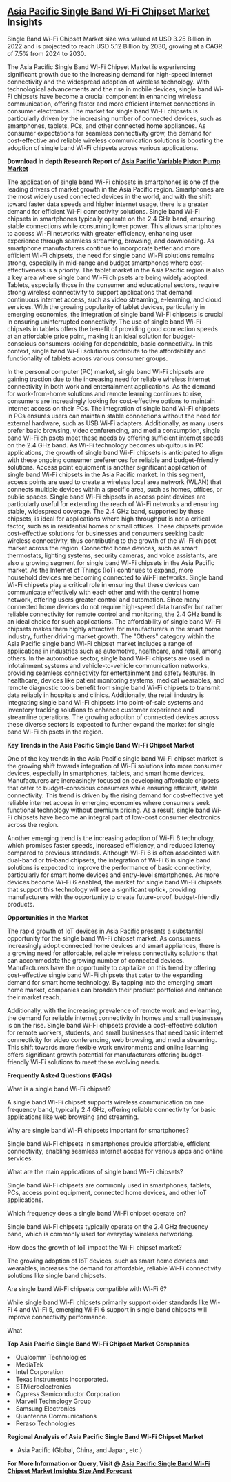 <h2><a href="https://www.verifiedmarketreports.com/download-sample/?rid=489572&amp;utm_source=Github-Feb&amp;utm_medium=219" target="_blank">Asia Pacific Single Band Wi-Fi Chipset Market</a> Insights</h2><p>Single Band Wi-Fi Chipset Market size was valued at USD 3.25 Billion in 2022 and is projected to reach USD 5.12 Billion by 2030, growing at a CAGR of 7.5% from 2024 to 2030.</p><p><p>The Asia Pacific Single Band Wi-Fi Chipset Market is experiencing significant growth due to the increasing demand for high-speed internet connectivity and the widespread adoption of wireless technology. With technological advancements and the rise in mobile devices, single band Wi-Fi chipsets have become a crucial component in enhancing wireless communication, offering faster and more efficient internet connections in consumer electronics. The market for single band Wi-Fi chipsets is particularly driven by the increasing number of connected devices, such as smartphones, tablets, PCs, and other connected home appliances. As consumer expectations for seamless connectivity grow, the demand for cost-effective and reliable wireless communication solutions is boosting the adoption of single band Wi-Fi chipsets across various applications. <p><strong>Download In depth Research Report of <a href="https://www.verifiedmarketreports.com/download-sample/?rid=236118&amp;utm_source=Pulse-Dec&amp;utm_medium=219" target="_blank">Asia Pacific Variable Piston Pump Market</a></strong></p></p> <p>The application of single band Wi-Fi chipsets in smartphones is one of the leading drivers of market growth in the Asia Pacific region. Smartphones are the most widely used connected devices in the world, and with the shift toward faster data speeds and higher internet usage, there is a greater demand for efficient Wi-Fi connectivity solutions. Single band Wi-Fi chipsets in smartphones typically operate on the 2.4 GHz band, ensuring stable connections while consuming lower power. This allows smartphones to access Wi-Fi networks with greater efficiency, enhancing user experience through seamless streaming, browsing, and downloading. As smartphone manufacturers continue to incorporate better and more efficient Wi-Fi chipsets, the need for single band Wi-Fi solutions remains strong, especially in mid-range and budget smartphones where cost-effectiveness is a priority. The tablet market in the Asia Pacific region is also a key area where single band Wi-Fi chipsets are being widely adopted. Tablets, especially those in the consumer and educational sectors, require strong wireless connectivity to support applications that demand continuous internet access, such as video streaming, e-learning, and cloud services. With the growing popularity of tablet devices, particularly in emerging economies, the integration of single band Wi-Fi chipsets is crucial in ensuring uninterrupted connectivity. The use of single band Wi-Fi chipsets in tablets offers the benefit of providing good connection speeds at an affordable price point, making it an ideal solution for budget-conscious consumers looking for dependable, basic connectivity. In this context, single band Wi-Fi solutions contribute to the affordability and functionality of tablets across various consumer groups. <p>In the personal computer (PC) market, single band Wi-Fi chipsets are gaining traction due to the increasing need for reliable wireless internet connectivity in both work and entertainment applications. As the demand for work-from-home solutions and remote learning continues to rise, consumers are increasingly looking for cost-effective options to maintain internet access on their PCs. The integration of single band Wi-Fi chipsets in PCs ensures users can maintain stable connections without the need for external hardware, such as USB Wi-Fi adapters. Additionally, as many users prefer basic browsing, video conferencing, and media consumption, single band Wi-Fi chipsets meet these needs by offering sufficient internet speeds on the 2.4 GHz band. As Wi-Fi technology becomes ubiquitous in PC applications, the growth of single band Wi-Fi chipsets is anticipated to align with these ongoing consumer preferences for reliable and budget-friendly solutions. Access point equipment is another significant application of single band Wi-Fi chipsets in the Asia Pacific market. In this segment, access points are used to create a wireless local area network (WLAN) that connects multiple devices within a specific area, such as homes, offices, or public spaces. Single band Wi-Fi chipsets in access point devices are particularly useful for extending the reach of Wi-Fi networks and ensuring stable, widespread coverage. The 2.4 GHz band, supported by these chipsets, is ideal for applications where high throughput is not a critical factor, such as in residential homes or small offices. These chipsets provide cost-effective solutions for businesses and consumers seeking basic wireless connectivity, thus contributing to the growth of the Wi-Fi chipset market across the region. Connected home devices, such as smart thermostats, lighting systems, security cameras, and voice assistants, are also a growing segment for single band Wi-Fi chipsets in the Asia Pacific market. As the Internet of Things (IoT) continues to expand, more household devices are becoming connected to Wi-Fi networks. Single band Wi-Fi chipsets play a critical role in ensuring that these devices can communicate effectively with each other and with the central home network, offering users greater control and automation. Since many connected home devices do not require high-speed data transfer but rather reliable connectivity for remote control and monitoring, the 2.4 GHz band is an ideal choice for such applications. The affordability of single band Wi-Fi chipsets makes them highly attractive for manufacturers in the smart home industry, further driving market growth. The "Others" category within the Asia Pacific single band Wi-Fi chipset market includes a range of applications in industries such as automotive, healthcare, and retail, among others. In the automotive sector, single band Wi-Fi chipsets are used in infotainment systems and vehicle-to-vehicle communication networks, providing seamless connectivity for entertainment and safety features. In healthcare, devices like patient monitoring systems, medical wearables, and remote diagnostic tools benefit from single band Wi-Fi chipsets to transmit data reliably in hospitals and clinics. Additionally, the retail industry is integrating single band Wi-Fi chipsets into point-of-sale systems and inventory tracking solutions to enhance customer experience and streamline operations. The growing adoption of connected devices across these diverse sectors is expected to further expand the market for single band Wi-Fi chipsets in the region. <p><strong>Key Trends in the Asia Pacific Single Band Wi-Fi Chipset Market</strong></p> <p>One of the key trends in the Asia Pacific single band Wi-Fi chipset market is the growing shift towards integration of Wi-Fi solutions into more consumer devices, especially in smartphones, tablets, and smart home devices. Manufacturers are increasingly focused on developing affordable chipsets that cater to budget-conscious consumers while ensuring efficient, stable connectivity. This trend is driven by the rising demand for cost-effective yet reliable internet access in emerging economies where consumers seek functional technology without premium pricing. As a result, single band Wi-Fi chipsets have become an integral part of low-cost consumer electronics across the region.</p> <p>Another emerging trend is the increasing adoption of Wi-Fi 6 technology, which promises faster speeds, increased efficiency, and reduced latency compared to previous standards. Although Wi-Fi 6 is often associated with dual-band or tri-band chipsets, the integration of Wi-Fi 6 in single band solutions is expected to improve the performance of basic connectivity, particularly for smart home devices and entry-level smartphones. As more devices become Wi-Fi 6 enabled, the market for single band Wi-Fi chipsets that support this technology will see a significant uptick, providing manufacturers with the opportunity to create future-proof, budget-friendly products.</p> <p><strong>Opportunities in the Market</strong></p> <p>The rapid growth of IoT devices in Asia Pacific presents a substantial opportunity for the single band Wi-Fi chipset market. As consumers increasingly adopt connected home devices and smart appliances, there is a growing need for affordable, reliable wireless connectivity solutions that can accommodate the growing number of connected devices. Manufacturers have the opportunity to capitalize on this trend by offering cost-effective single band Wi-Fi chipsets that cater to the expanding demand for smart home technology. By tapping into the emerging smart home market, companies can broaden their product portfolios and enhance their market reach.</p> <p>Additionally, with the increasing prevalence of remote work and e-learning, the demand for reliable internet connectivity in homes and small businesses is on the rise. Single band Wi-Fi chipsets provide a cost-effective solution for remote workers, students, and small businesses that need basic internet connectivity for video conferencing, web browsing, and media streaming. This shift towards more flexible work environments and online learning offers significant growth potential for manufacturers offering budget-friendly Wi-Fi solutions to meet these evolving needs.</p> <p><strong>Frequently Asked Questions (FAQs)</strong></p> <p>What is a single band Wi-Fi chipset?</p> <p>A single band Wi-Fi chipset supports wireless communication on one frequency band, typically 2.4 GHz, offering reliable connectivity for basic applications like web browsing and streaming.</p> <p>Why are single band Wi-Fi chipsets important for smartphones?</p> <p>Single band Wi-Fi chipsets in smartphones provide affordable, efficient connectivity, enabling seamless internet access for various apps and online services.</p> <p>What are the main applications of single band Wi-Fi chipsets?</p> <p>Single band Wi-Fi chipsets are commonly used in smartphones, tablets, PCs, access point equipment, connected home devices, and other IoT applications.</p> <p>Which frequency does a single band Wi-Fi chipset operate on?</p> <p>Single band Wi-Fi chipsets typically operate on the 2.4 GHz frequency band, which is commonly used for everyday wireless networking.</p> <p>How does the growth of IoT impact the Wi-Fi chipset market?</p> <p>The growing adoption of IoT devices, such as smart home devices and wearables, increases the demand for affordable, reliable Wi-Fi connectivity solutions like single band chipsets.</p> <p>Are single band Wi-Fi chipsets compatible with Wi-Fi 6?</p> <p>While single band Wi-Fi chipsets primarily support older standards like Wi-Fi 4 and Wi-Fi 5, emerging Wi-Fi 6 support in single band chipsets will improve connectivity performance.</p> <p>What</p><p><strong>Top Asia Pacific Single Band Wi-Fi Chipset Market Companies</strong></p><div data-test-id=""><p><li>Qualcomm Technologies</li><li> MediaTek</li><li> Intel Corporation</li><li> Texas Instruments Incorporated.</li><li> STMicroelectronics</li><li> Cypress Semiconductor Corporation</li><li> Marvell Technology Group</li><li> Samsung Electronics</li><li> Quantenna Communications</li><li> Peraso Technologies</li></p><div><strong>Regional Analysis of&nbsp;Asia Pacific Single Band Wi-Fi Chipset Market</strong></div><ul><li dir="ltr"><p dir="ltr">Asia Pacific (Global, China, and Japan, etc.)</p></li></ul><p><strong>For More Information or Query, Visit @&nbsp;</strong><strong><a href="https://www.verifiedmarketreports.com/product/single-band-wi-fi-chipset-market-size-and-forecast/?utm_source=Github-Feb&amp;utm_medium=219" target="_blank">Asia Pacific Single Band Wi-Fi Chipset Market Insights Size And Forecast</a></strong></p></div><h2>&nbsp;</h2><div data-test-id="">&nbsp;</div>
